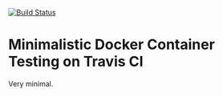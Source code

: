 [![Build Status](https://travis-ci.org/yowcow/travis-docker-ci.svg?branch=master)](https://travis-ci.org/yowcow/travis-docker-ci)

Minimalistic Docker Container Testing on Travis CI
==================================================

Very minimal.
